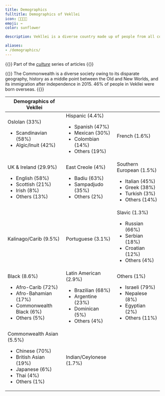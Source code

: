 ```yaml
---
title: Demographics
fulltitle: Demographics of Vekllei
icon: 👨‍👩‍👧‍👦
emoji: ←
color: sunflower

description: Vekllei is a diverse country made up of people from all corners of the world.

aliases:
- /demographics/
---
```

{{<note series>}}
 Part of the *[culture](/culture/)* series of articles
{{</note>}}

{{<note panel>}}
The Commonwealth is a diverse society owing to its disparate geography, history as a middle point between the Old and New Worlds, and its immigration after independence in 2015. 46% of people in Vekllei were born overseas.
{{</note>}}

| Demographics of Vekllei |  |  |
|---|---|---|
| Oslolan (33%) <ul> <li>Scandinavian (58%)</li> <li>Algic/Inuit (42%)</li> </ul> | Hispanic (4.4%) <ul> <li>Spanish (47%)</li> <li>Mexican (30%)</li> <li>Colombian (14%)</li> <li>Others (19%)</li> </ul> | French (1.6%) |
| UK & Ireland (29.9%) <ul> <li>English (58%)</li> <li>Scottish (21%)</li> <li>Irish (8%)</li> <li>Others (13%)</li> </ul> | East Creole (4%) <ul> <li>Badiu (63%)</li> <li>Sampadjudo (35%)</li> <li>Others (2%)</li> </ul> | Southern European (1.5%) <ul> <li>Italian (45%)</li> <li>Greek (38%)</li> <li>Turkish (3%)</li> <li>Others (14%)</li> </ul> |
| Kalinago/Carib  (9.5%) | Portuguese (3.1%) | Slavic (1.3%) <ul> <li>Russian (66%)</li> <li>Serbian (18%)</li> <li>Croatian (12%)</li> <li>Others (4%)</li> </ul> |
| Black (8.6%) <ul> <li>Afro-Carib (72%)</li> <li>Afro-Bahamian (17%)</li> <li>Commonwealth Black (6%)</li> <li>Others (5%)</li> </ul> | Latin American (2.9%) <ul> <li>Brazilian (68%) <li>Argentine (23%) <li>Dominican (5%) <li>Others (4%) </ul> | Others (1%) <ul> <li>Israeli (79%) <li>Nepalese (8%) <li>Egyptian (2%) <li>Others (11%) </ul> |
| Commonwealth Asian  (5.5%) <ul> <li>Chinese (70%)</li> <li>British Asian (19%)</li> <li>Japanese (6%)</li> <li>Thai (4%)</li> <li>Others (1%)</li> </ul> | Indian/Ceylonese (1.7%) |  |

<!-- chart.js WIP
## Chart

<script src="https://cdn.jsdelivr.net/npm/chart.js"></script>

<div id="chart" style="margin: 2rem auto;">
  <div>
    <canvas id="demographics"></canvas>
  </div>

  <script>
    const ctx = document.getElementById('demographics');

    new Chart(ctx, {
      type: 'pie',
      data: {
        labels : ["Oslolan","UK & Ireland","Kalinago/Carib","Black","Commonwealth Asian","Hispanic","East Creole","Portuguese","Latin American","Indian","French","Southern European","Slavic","Others",],
        datasets: [{
          data : [33,29.9,9.5,8.6,5.5,4.4,4,3.1,2.9,1.7,1.6,1.5,1.3,1,],
          borderWidth: 0
        }]
      },
    });
  </script>
</div>-->
